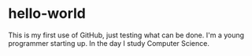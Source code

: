 # hello-world
This is my first use of GitHub, just testing what can be done.
I'm a young programmer starting up. In the day I study Computer Science.
